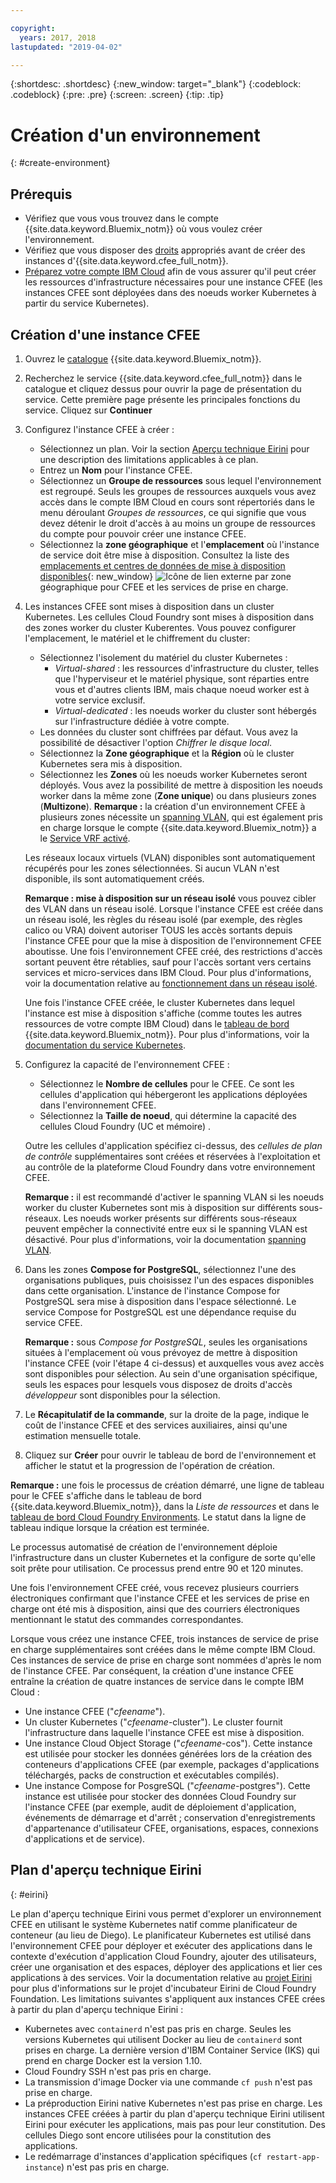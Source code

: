```yaml
---

copyright:
  years: 2017, 2018
lastupdated: "2019-04-02"

---
```


{:shortdesc: .shortdesc}
{:new_window: target="_blank"}
{:codeblock: .codeblock}
{:pre: .pre}
{:screen: .screen}
{:tip: .tip}

# Création d'un environnement
{: #create-environment}

## Prérequis
* Vérifiez que vous vous trouvez dans le compte {{site.data.keyword.Bluemix_notm}} où vous voulez créer l'environnement.
* Vérifiez que vous disposer des [droits](https://cloud.ibm.com/catalog/docs/cloud-foundry/permissions.html) appropriés avant de créer des instances d'{{site.data.keyword.cfee_full_notm}}. 
* [Préparez votre compte IBM Cloud](https://cloud.ibm.com/docs/cloud-foundry/prepare-account.html) afin de vous assurer qu'il peut créer les ressources d'infrastructure nécessaires pour une instance CFEE (les instances CFEE sont déployées dans des noeuds worker Kubernetes à partir du service Kubernetes).  

## Création d'une instance CFEE
1.  Ouvrez le [catalogue](https://cloud.ibm.com/catalog) {{site.data.keyword.Bluemix_notm}}.

2.  Recherchez le service {{site.data.keyword.cfee_full_notm}} dans le catalogue et cliquez dessus pour ouvrir la page de présentation du service.  Cette première page présente les principales fonctions du service. Cliquez sur **Continuer**

3.  Configurez l'instance CFEE à créer :
    * Sélectionnez un plan. Voir la section [Aperçu technique Eirini](https://cloud.ibm.com/docs/cloud-foundry?topic=cloud-foundry-create-environment#create-environment#eirini) pour une description des limitations applicables à ce plan.
    * Entrez un **Nom** pour l'instance CFEE.
    * Sélectionnez un **Groupe de ressources** sous lequel l'environnement est regroupé. Seuls les groupes de ressources auxquels vous avez accès dans le compte IBM Cloud en cours sont répertoriés dans le menu déroulant _Groupes de ressources_, ce qui signifie que vous devez détenir le droit d'accès à au moins un groupe de ressources du compte pour pouvoir créer une instance CFEE.
    * Sélectionnez la **zone géographique** et l'**emplacement** où l'instance de service doit être mise à disposition. Consultez la liste des [emplacements et centres de données de mise à disposition disponibles](https://cloud.ibm.com/catalog/docs/cloud-foundry/index.html#provisioning-targets){: new_window} ![Icône de lien externe](../icons/launch-glyph.svg "Icône de lien externe") par zone géographique pour CFEE et les services de prise en charge. 

4. Les instances CFEE sont mises à disposition dans un cluster Kubernetes. Les cellules Cloud Foundry sont mises à disposition dans des zones worker du cluster Kuberentes. Vous pouvez configurer l'emplacement, le matériel et le chiffrement du cluster:
    * Sélectionnez l'isolement du matériel du cluster Kubernetes :   
      * _Virtual-shared_ : les ressources d'infrastructure du cluster, telles que l'hyperviseur et le matériel physique, sont réparties entre vous et d'autres clients IBM, mais chaque noeud worker est à votre service exclusif.
      * _Virtual-dedicated_ : les noeuds worker du cluster sont hébergés sur l'infrastructure dédiée à votre compte.
    * Les données du cluster sont chiffrées par défaut. Vous avez la possibilité de désactiver l'option _Chiffrer le disque local_.
    * Sélectionnez la **Zone géographique** et la **Région** où le cluster Kubernetes sera mis à disposition.
    * Sélectionnez les **Zones** où les noeuds worker Kubernetes seront déployés. Vous avez la possibilité de mettre à disposition les noeuds worker dans la même zone (**Zone unique**) ou dans plusieurs zones (**Multizone**). **Remarque :** la création d'un environnement CFEE à plusieurs zones nécessite un [spanning VLAN](https://cloud.ibm.com/docs/containers?topic=containers-subnets#vlan-spanning), qui est également pris en charge lorsque le compte {{site.data.keyword.Bluemix_notm}} a le [Service VRF activé](https://cloud.ibm.com/docs/infrastructure/direct-link/vrf-on-ibm-cloud.html#overview-of-virtual-routing-and-forwarding-vrf-on-ibm-cloud).
    
    Les réseaux locaux virtuels (VLAN) disponibles sont automatiquement récupérés pour les zones sélectionnées. Si aucun VLAN n'est disponible, ils sont automatiquement créés.
    
    **Remarque : mise à disposition sur un réseau isolé** vous pouvez cibler des VLAN dans un réseau isolé. Lorsque l'instance CFEE est créée dans un réseau isolé, les règles du réseau isolé (par exemple, des règles calico ou VRA) doivent autoriser TOUS les accès sortants depuis l'instance CFEE pour que la mise à disposition de l'environnement CFEE aboutisse. Une fois l'environnement CFEE créé, des restrictions d'accès sortant peuvent être rétablies, sauf pour l'accès sortant vers certains services et micro-services dans IBM Cloud. Pour plus d'informations, voir la documentation relative au [fonctionnement dans un réseau isolé](https://cloud.ibm.com/docs/cloud-foundry?topic=cloud-foundry-isolated-network#isolated-network).
    
    Une fois l'instance CFEE créée, le cluster Kubernetes dans lequel l'instance est mise à disposition s'affiche (comme toutes les autres ressources de votre compte IBM Cloud) dans le [tableau de bord](https://https://cloud.ibm.com/catalog/dashboard/apps/) {{site.data.keyword.Bluemix_notm}}. Pour plus d'informations, voir la [documentation du service Kubernetes](https://https://cloud.ibm.com/catalog/docs/containers/cs_why.html#cs_ov).

5.  Configurez la capacité de l'environnement CFEE :
    * Sélectionnez le **Nombre de cellules** pour le CFEE. Ce sont les cellules d'application qui hébergeront les applications déployées dans l'environnement CFEE.  
    * Sélectionnez la **Taille de noeud**, qui détermine la capacité des cellules Cloud Foundry (UC et mémoire) .
    
    Outre les cellules d'application spécifiez ci-dessus, des _cellules de plan de contrôle_ supplémentaires sont créées et réservées à l'exploitation et au contrôle de la plateforme Cloud Foundry dans votre environnement CFEE. 

    **Remarque :** il est recommandé d'activer le spanning VLAN si les noeuds worker du cluster Kubernetes sont mis à disposition sur différents sous-réseaux.  Les noeuds worker présents sur différents sous-réseaux peuvent empêcher la connectivité entre eux si le spanning VLAN est désactivé.  Pour plus d'informations, voir la documentation [spanning VLAN](https://cloud.ibm.com/catalog/docs/containers/cs_subnets.html#vlan-spanning).

6.  Dans les zones **Compose for PostgreSQL**, sélectionnez l'une des organisations publiques, puis choisissez l'un des espaces disponibles dans cette organisation. L'instance de l'instance Compose for PostgreSQL sera mise à disposition dans l'espace sélectionné. Le service Compose for PostgreSQL est une dépendance requise du service CFEE.

    **Remarque :** sous _Compose for PostgreSQL_, seules les organisations situées à l'emplacement où vous prévoyez de mettre à disposition l'instance CFEE (voir l'étape 4 ci-dessus) et auxquelles vous avez accès sont disponibles pour sélection.  Au sein d'une organisation spécifique, seuls les espaces pour lesquels vous disposez de droits d'accès _développeur_ sont disponibles pour la sélection. 

7.  Le **Récapitulatif de la commande**, sur la droite de la page, indique le coût de l'instance CFEE et des services auxiliaires, ainsi qu'une estimation mensuelle totale.

8.  Cliquez sur **Créer** pour ouvrir le tableau de bord de l'environnement et afficher le statut et la progression de l'opération de création.

**Remarque :** une fois le processus de création démarré, une ligne de tableau pour le CFEE s'affiche dans le tableau de bord {{site.data.keyword.Bluemix_notm}}, dans la _Liste de ressources_ et dans le [tableau de bord Cloud Foundry Environments](https://cloud.ibm.com/dashboard/cloudfoundry?filter=cf_environments).  Le statut dans la ligne de tableau indique lorsque la création est terminée.

Le processus automatisé de création de l'environnement déploie l'infrastructure dans un cluster Kubernetes et la configure de sorte qu'elle soit prête pour utilisation. Ce processus prend entre 90 et 120 minutes.

Une fois l'environnement CFEE créé, vous recevez plusieurs courriers électroniques confirmant que l'instance CFEE et les services de prise en charge ont été mis à disposition, ainsi que des courriers électroniques mentionnant le statut des commandes correspondantes.

Lorsque vous créez une instance CFEE, trois instances de service de prise en charge supplémentaires sont créées dans le même compte IBM Cloud. Ces instances de service de prise en charge sont nommées d'après le nom de l'instance CFEE. Par conséquent, la création d'une instance CFEE entraîne la création de quatre instances de service dans le compte IBM Cloud :
* Une instance CFEE ("_cfeename_").
* Un cluster Kubernetes ("_cfeename_-cluster"). Le cluster fournit l'infrastructure dans laquelle l'instance CFEE est mise à disposition.
* Une instance Cloud Object Storage ("_cfeename_-cos"). Cette instance est utilisée pour stocker les données générées lors de la création des conteneurs d'applications CFEE (par exemple, packages d'applications téléchargés, packs de construction et exécutables compilés).
* Une instance Compose for PosgreSQL ("_cfeename_-postgres"). Cette instance est utilisée pour stocker des données Cloud Foundry sur l'instance CFEE (par exemple, audit de déploiement d'application, événements de démarrage et d'arrêt ; conservation d'enregistrements d'appartenance d'utilisateur CFEE, organisations, espaces, connexions d'applications et de service). 

## Plan d'aperçu technique Eirini
{: #eirini}

 Le plan d'aperçu technique Eirini vous permet d'explorer un environnement CFEE en utilisant le système Kubernetes natif comme planificateur de conteneur (au lieu de Diego). Le planificateur Kubernetes est utilisé dans l'environnement CFEE pour déployer et exécuter des applications dans le contexte d'exécution d'application Cloud Foundry, ajouter des utilisateurs, créer une organisation et des espaces, déployer des applications et lier ces applications à des services. Voir la documentation relative au [projet Eirini](https://www.cloudfoundry.org/project-eirini/) pour plus d'informations sur le projet d'incubateur Eirini de Cloud Foundry Foundation.
 Les limitations suivantes s'appliquent aux instances CFEE crées à partir du plan d'aperçu technique Eirini :
 
* Kubernetes avec `containerd` n'est pas pris en charge. Seules les versions Kubernetes qui utilisent Docker au lieu de `containerd` sont prises en charge. La dernière version d'IBM Container Service (IKS) qui prend en charge Docker est la version 1.10.
* Cloud Foundry SSH n'est pas pris en charge.
* La transmission d'image Docker via une commande `cf push` n'est pas prise en charge.
* La préproduction Eirini native Kubernetes n'est pas prise en charge. Les instances CFEE créées à partir du plan d'aperçu technique Eirini utilisent Eirini pour exécuter les applications, mais pas pour leur constitution. Des cellules Diego sont encore utilisées pour la constitution des applications.
* Le redémarrage d'instances d'application spécifiques (`cf restart-app-instance`) n'est pas pris en charge.

 
